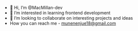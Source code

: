 - 👋 Hi, I’m @MacMillan-dev
- 👀 I’m interested in learning frontend development
- 💞️ I’m looking to collaborate on interesting projects and ideas
- How you can reach me - munenenjue18@gmail.com
<!---
MacMillan-dev/MacMillan-dev is a ✨ special ✨ repository because its `README.md` (this file) appears on your GitHub profile.
You can click the Preview link to take a look at your changes.
--->
